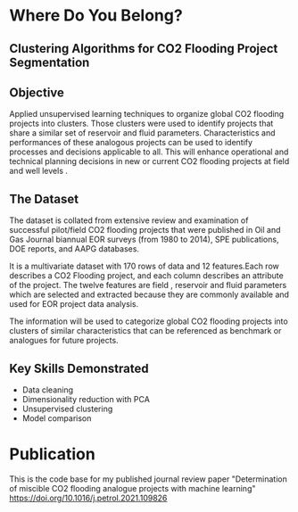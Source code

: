 # Where Do You Belong?
## Clustering Algorithms for CO2 Flooding Project Segmentation

## Objective
Applied unsupervised learning techniques to organize global CO2 flooding projects into clusters. Those clusters were used to identify projects that share a similar set of reservoir and fluid parameters. Characteristics and performances of these analogous projects can be used to identify processes and decisions applicable to all. This will enhance operational and technical planning decisions in new or current CO2 flooding projects at field and well levels .

## The Dataset
The dataset is collated from extensive review and examination of successful pilot/field CO2 flooding projects that were published in Oil and Gas Journal biannual EOR surveys (from 1980 to 2014), SPE publications, DOE reports, and AAPG databases.

It is a multivariate dataset with 170 rows of data and 12 features.Each row describes a CO2 Flooding project, and each column describes an attribute of the project. The twelve features are field , reservoir and fluid parameters which are selected and extracted because they are commonly available and used for EOR project data analysis.

The information will be used to categorize global CO2 flooding projects into clusters of similar characteristics that can be referenced as benchmark or analogues for future projects.

## Key Skills Demonstrated
* Data cleaning
* Dimensionality reduction with PCA
* Unsupervised clustering
* Model comparison

# Publication
This is the code base for my published journal review paper "Determination of miscible CO2 flooding analogue projects with machine learning"
https://doi.org/10.1016/j.petrol.2021.109826
